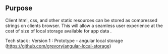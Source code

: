 Purpose
--------
Client html, css, and other static resources can be stored as compressed strings on clients browser.
This will allow a seamless user experience at the cost of size of local storage available for app data .

Tech stack :
Version 1  : Prototype - angular local storage (https://github.com/grevory/angular-local-storage)